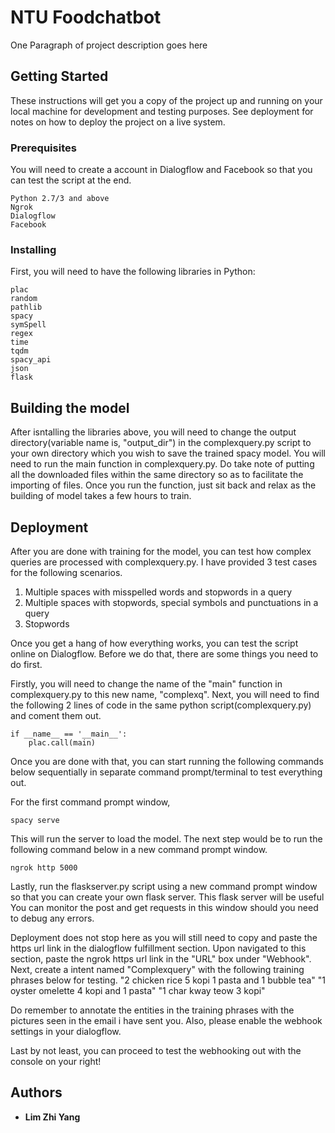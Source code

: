 # NTU Foodchatbot

One Paragraph of project description goes here

## Getting Started

These instructions will get you a copy of the project up and running on your local machine for development and testing purposes. See deployment for notes on how to deploy the project on a live system.

### Prerequisites
You will need to create a account in Dialogflow and Facebook so that you can test the script at the end. 
```
Python 2.7/3 and above
Ngrok
Dialogflow
Facebook 
```

### Installing

First, you will need to have the following libraries in Python:


```
plac
random
pathlib
spacy
symSpell
regex
time
tqdm
spacy_api
json
flask

```


## Building the model
After isntalling the libraries above, you will need to change the output directory(variable name is, "output_dir") in the complexquery.py script to your own directory which you wish to save the trained spacy model.
You will need to run the main function in complexquery.py. Do take note of putting all the downloaded files within the same directory so as to facilitate the importing of files. 
Once you run the function, just sit back and relax as the building of model takes a few hours to train. 

## Deployment

After you are done with training for the model, you can test how complex queries are processed with complexquery.py. I have provided 3 test cases for the following scenarios. 
1) Multiple spaces with misspelled words and stopwords in a query
2) Multiple spaces with stopwords, special symbols and punctuations in a query
3) Stopwords 

Once you get a hang of how everything works, you can test the script online on Dialogflow. Before we do that, there are some things you need to do first.

Firstly, you will need to change the name of the "main" function in complexquery.py to this new name, "complexq". Next, you will need to find the following 2 lines of code in the same python script(complexquery.py) and coment them out.

```
if __name__ == '__main__':
    plac.call(main)
```

Once you are done with that, you can start running the following commands below sequentially in separate command prompt/terminal to test everything out. 

For the first command prompt window,
```
spacy serve
```
This will run the server to load the model. The next step would be to run the following command below in a new command prompt window.

```
ngrok http 5000
```

Lastly, run the flaskserver.py script using a new command prompt window so that you can create your own flask server. This flask server will be useful  You can monitor the post and get requests in this window 
should you need to debug any errors.

Deployment does not stop here as you will still need to copy and paste the https url link in the dialogflow fulfillment section. Upon navigated to this section, paste the ngrok https
 url link in the "URL" box under "Webhook". Next, create a intent named "Complexquery"  with the following training phrases below for testing. 
 "2 chicken rice 5 kopi 1 pasta and 1 bubble tea"
 "1 oyster omelette 4 kopi and 1 pasta"
 "1 char kway teow 3 kopi"
 
Do remember to annotate the entities in the training phrases with the pictures seen in the email i have sent you. Also, please enable the webhook settings in your dialogflow.
 
 Last by not least, you can proceed to test the webhooking out with the console on your right!
## Authors

* **Lim Zhi Yang** 
